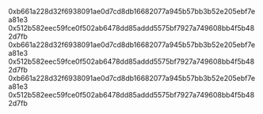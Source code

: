 
0xb661a228d32f6938091ae0d7cd8db16682077a945b57bb3b52e205ebf7ea81e3 0x512b582eec59fce0f502ab6478dd85addd5575bf7927a749608bb4f5b482d7fb
0xb661a228d32f6938091ae0d7cd8db16682077a945b57bb3b52e205ebf7ea81e3 0x512b582eec59fce0f502ab6478dd85addd5575bf7927a749608bb4f5b482d7fb
0xb661a228d32f6938091ae0d7cd8db16682077a945b57bb3b52e205ebf7ea81e3 0x512b582eec59fce0f502ab6478dd85addd5575bf7927a749608bb4f5b482d7fb
